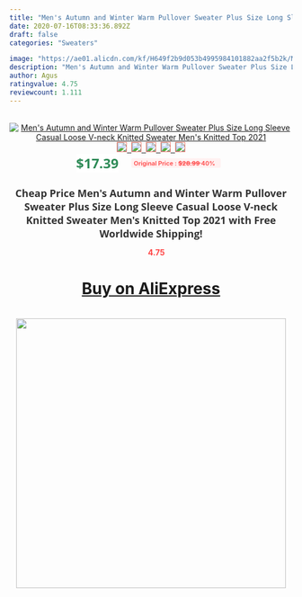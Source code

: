 ```yaml
---
title: "Men's Autumn and Winter Warm Pullover Sweater Plus Size Long Sleeve Casual Loose V-neck Knitted Sweater Men's Knitted Top 2021"
date: 2020-07-16T08:33:36.892Z
draft: false
categories: "Sweaters"

image: "https://ae01.alicdn.com/kf/H649f2b9d053b4995984101882aa2f5b2k/Men-s-Autumn-and-Winter-Warm-Pullover-Sweater-Plus-Size-Long-Sleeve-Casual-Loose-V-neck.jpg"
description: "Men's Autumn and Winter Warm Pullover Sweater Plus Size Long Sleeve Casual Loose V-neck Knitted Sweater Men's Knitted Top 2021"
author: Agus
ratingvalue: 4.75
reviewcount: 1.111
---
```

<br>
<div style="text-align: center;">
<a href="https://s.click.aliexpress.com/e/_9AxCqt" target="_blank" rel="nofollow noopener noreferrer"><img alt="Men's Autumn and Winter Warm Pullover Sweater Plus Size Long Sleeve Casual Loose V-neck Knitted Sweater Men's Knitted Top 2021" class="magnifier-image" src="https://ae01.alicdn.com/kf/H649f2b9d053b4995984101882aa2f5b2k/Men-s-Autumn-and-Winter-Warm-Pullover-Sweater-Plus-Size-Long-Sleeve-Casual-Loose-V-neck.jpg_640x640.jpg">
<br>
<img style="border:1px solid salmon" src="https://ae01.alicdn.com/kf/H649f2b9d053b4995984101882aa2f5b2k/Men-s-Autumn-and-Winter-Warm-Pullover-Sweater-Plus-Size-Long-Sleeve-Casual-Loose-V-neck.jpg_120x120.jpg">&nbsp;&nbsp;<img style="border:1px solid salmon" src="https://ae01.alicdn.com/kf/H1493c20474ee49d1b9efafaa1f78b315Q/Men-s-Autumn-and-Winter-Warm-Pullover-Sweater-Plus-Size-Long-Sleeve-Casual-Loose-V-neck.jpg_120x120.jpg">&nbsp;&nbsp;<img style="border:1px solid salmon" src="https://ae01.alicdn.com/kf/He243013883dc4eafa34eee076967e4e3I/Men-s-Autumn-and-Winter-Warm-Pullover-Sweater-Plus-Size-Long-Sleeve-Casual-Loose-V-neck.jpg_120x120.jpg">&nbsp;&nbsp;<img style="border:1px solid salmon" src="https://ae01.alicdn.com/kf/H59ef140178a44f4b97f1f209d14a4e57M/Men-s-Autumn-and-Winter-Warm-Pullover-Sweater-Plus-Size-Long-Sleeve-Casual-Loose-V-neck.jpg_120x120.jpg">&nbsp;&nbsp;<img style="border:1px solid salmon" src="https://ae01.alicdn.com/kf/H280c1a3fac8f4ca2bf06b65e5cd6ddaeq/Men-s-Autumn-and-Winter-Warm-Pullover-Sweater-Plus-Size-Long-Sleeve-Casual-Loose-V-neck.jpg_120x120.jpg"></a></div><br0>
<div style="text-align: center;"><span style="background-color: white; border: 0px; box-sizing: border-box; color: seagreen; display: inline-block; font-family: &quot;open sans&quot; , &quot;arial&quot; , &quot;helvetica&quot; , sans-serif , &quot;heiti&quot;; font-size: 24px; font-stretch: inherit; font-weight: 700; line-height: inherit; margin: 0px 10px 0px 0px; padding: 0px; vertical-align: middle;">$17.39 </span>
<span style="background: rgb(255 , 241 , 241); border-radius: 3px; border: 0px; box-sizing: border-box; color: #ff4747; display: inline-block; font-family: inherit; font-size: 12px; font-stretch: inherit; font-style: inherit; font-variant: inherit; font-weight: 600; line-height: inherit; margin: 0px; padding: 2px 5px; transform: scale(0.9); vertical-align: middle;">Original Price : <b style="text-decoration: line-through;">$28.99 </b> 40%&nbsp;&nbsp;</span></div>
<h1 style="color: #333333; display: inline-block; font-family: &quot;open sans&quot; , &quot;arial&quot; , &quot;helvetica&quot; , sans-serif , &quot;heiti&quot;; font-size: 18px; font-stretch: inherit; font-weight: 700; text-align: center;">Cheap Price Men's Autumn and Winter Warm Pullover Sweater Plus Size Long Sleeve Casual Loose V-neck Knitted Sweater Men's Knitted Top 2021 with Free Worldwide Shipping!</h1>
<div style="color: #ff4747; text-align: center;">
<img src="https://4.bp.blogspot.com/-M0ZcTcb-5uY/XleCXlxnR4I/AAAAAAAAAEc/OrjgMkXV1oMQFaCRZj5HQwOCBcu3w1FegCPcBGAYYCw/s1600/star.png" style="height: 15px;">&nbsp;<b>4.75</b></div>
<div class="button_cont" align="center"><a class="buynow_a" href="https://s.click.aliexpress.com/e/_9AxCqt" target="_blank" rel="nofollow noopener noreferrer"><H1>Buy on AliExpress</H1></a></div><br>
<div class="separator" style="clear: both; text-align: center;">
<img src="https://lh3.googleusercontent.com/-pTy5HemUv9M/XlePHvY0dAI/AAAAAAAAAE4/0nX5iRUoIWY8eMW9Dpxeirr157OZliDIgCLcBGAsYHQ/s1600/badge.gif" width="480">
</div>
